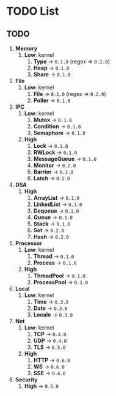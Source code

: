 # TODO List

## TODO

1. __Memory__
    1. __Low__: kernel
        1. __Type__ -> `0.1.0` (regex => `0.2.0`)
        2. __Heap__ -> `0.1.0`
        3. __Share__ -> `0.1.0`
2. __File__
    1. __Low__: kernel
        1. __File__ -> `0.1.0` (regex => `0.2.0`)
        2. __Poller__ -> `0.1.0`
3. __IPC__
    1. __Low__: kernel
        1. __Mutex__ -> `0.1.0`
        2. __Condition__ -> `0.1.0`
        3. __Semaphore__ -> `0.1.0`
    2. __High__
        1. __Lock__ -> `0.1.0`
        2. __RWLock__ -> `0.1.0`
        3. __MessageQueue__ -> `0.1.0`
        4. __Monitor__ -> `0.2.0`
        5. __Barrier__ -> `0.2.0`
        6. __Latch__ -> `0.2.0`
4. __DSA__
    1. __High__
        1. __ArrayList__ -> `0.1.0`
        2. __LinkedList__ -> `0.1.0`
        3. __Dequeue__ -> `0.1.0`
        4. __Queue__ -> `0.1.0`
        5. __Stack__ -> `0.1.0`
        6. __Set__ -> `0.2.0`
        7. __Hash__ -> `0.2.0`
5. __Processor__
    1. __Low__: kernel
        1. __Thread__ -> `0.1.0`
        2. __Process__ -> `0.1.0`
    2. __High__
        1. __ThreadPool__ -> `0.1.0`
        2. __ProcessPool__ -> `0.1.0`
6. __Local__
    1. __Low__: kernel
        1. __Time__ -> `0.3.0`
        2. __Date__ -> `0.3.0`
        3. __Locale__ -> `0.3.0`
7. __Net__
    1. __Low__: kernel
        1. __TCP__ -> `0.4.0`
        2. __UDP__ -> `0.4.0`
        3. __TLS__ -> `0.5.0`
    2. __High__
        1. __HTTP__ -> `0.6.0`
        2. __WS__ -> `0.6.0`
        3. __SSE__ -> `0.6.0`
8. __Security__
    1. __High__ -> `0.5.0`